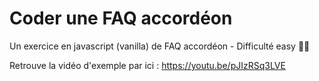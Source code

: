# Coder une FAQ accordéon
Un exercice en javascript (vanilla) de FAQ accordéon - Difficulté easy 🦹‍♀️

Retrouve la vidéo d'exemple par ici : https://youtu.be/pJIzRSq3LVE
